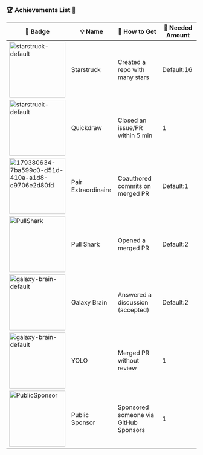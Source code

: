 ### 🏆 Achievements List 📃

| 🏅 Badge | 💡 Name | 🎯 How to Get | 🔢 Needed Amount |
|---|---|---|---|
| <img width="148" alt="starstruck-default" src="https://github.com/user-attachments/assets/81fc257a-0907-42d1-92d4-90fde2c09604" /> | Starstruck | Created a repo with many stars | Default:16 | Bronze:128 | Silver:512 | Gold:4096 |
| <img width="148" alt="starstruck-default" src="https://github.com/user-attachments/assets/36f2e19b-c3ab-4651-9788-ceeb41a7491e" /> | Quickdraw | Closed an issue/PR within 5 min | 1 |
| <img width="148" alt="179380634-7ba599c0-d51d-410a-a1d8-c9706e2d80fd" src="https://github.com/user-attachments/assets/178c7b22-950f-4262-ab2c-395d8dcd220c" /> | Pair Extraordinaire | Coauthored commits on merged PR | Default:1 | Bronze:10 | Silver:24 | Gold:48 |
| <img width="148" alt="PullShark" src="https://github.com/user-attachments/assets/247f8610-3eca-40cb-8bef-cf24c01e4cb4" /> | Pull Shark | Opened a merged PR | Default:2 | Bronze:16 | Silver:128 | Gold:1024 |
| <img width="148" alt="galaxy-brain-default" src="https://github.com/user-attachments/assets/838b14e9-c4ee-45f0-9836-711c973e900b" /> | Galaxy Brain | Answered a discussion (accepted) | Default:2 | Bronze:8 | Silver:16 | Gold:32 |
| <img width="148" alt="galaxy-brain-default" src="https://github.com/user-attachments/assets/56d6b7ab-70bd-4ed3-b563-901fa923d590" /> | YOLO | Merged PR without review | 1 |
| <img width="148" alt="PublicSponsor" src="https://github.com/user-attachments/assets/e0baed66-c667-493b-ac93-3202d225c4c4" /> | Public Sponsor | Sponsored someone via GitHub Sponsors | 1 |

